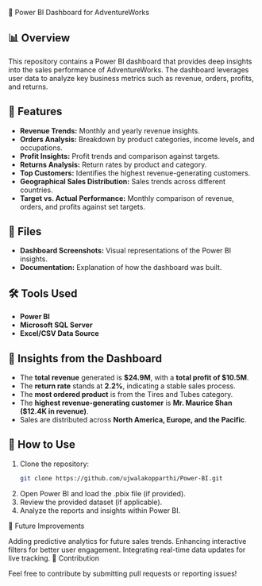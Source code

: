 🚀 Power BI Dashboard for AdventureWorks

## 📊 Overview

This repository contains a Power BI dashboard that provides deep insights into the sales performance of AdventureWorks. The dashboard leverages user data to analyze key business metrics such as revenue, orders, profits, and returns. 

## 🚀 Features

- **Revenue Trends:** Monthly and yearly revenue insights.
- **Orders Analysis:** Breakdown by product categories, income levels, and occupations.
- **Profit Insights:** Profit trends and comparison against targets.
- **Returns Analysis:** Return rates by product and category.
- **Top Customers:** Identifies the highest revenue-generating customers.
- **Geographical Sales Distribution:** Sales trends across different countries.
- **Target vs. Actual Performance:** Monthly comparison of revenue, orders, and profits against set targets.

## 📂 Files

- **Dashboard Screenshots:** Visual representations of the Power BI insights.
- **Documentation:** Explanation of how the dashboard was built.

## 🛠️ Tools Used

- **Power BI**
- **Microsoft SQL Server** 
- **Excel/CSV Data Source** 

## 📖 Insights from the Dashboard

- The **total revenue** generated is **$24.9M**, with a **total profit of $10.5M**.
- The **return rate** stands at **2.2%**, indicating a stable sales process.
- The **most ordered product** is from the Tires and Tubes category.
- The **highest revenue-generating customer** is **Mr. Maurice Shan ($12.4K in revenue)**.
- Sales are distributed across **North America, Europe, and the Pacific**.

## 📌 How to Use

1. Clone the repository:
   ```bash
   git clone https://github.com/ujwalakopparthi/Power-BI.git
2. Open Power BI and load the .pbix file (if provided).
3. Review the provided dataset (if applicable).
4. Analyze the reports and insights within Power BI.



📝 Future Improvements

Adding predictive analytics for future sales trends.
Enhancing interactive filters for better user engagement.
Integrating real-time data updates for live tracking.
📢 Contribution

Feel free to contribute by submitting pull requests or reporting issues!
